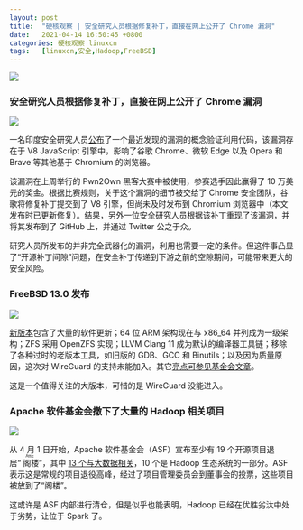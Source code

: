 ```yaml
---
layout: post
title:	"硬核观察 | 安全研究人员根据修复补丁，直接在网上公开了 Chrome 漏洞"
date:	2021-04-14 16:50:45 +0800 
categories:	硬核观察 linuxcn 
tags:	[linuxcn,安全,Hadoop,FreeBSD]
---
```



![](/Asserts/Images//attachment/album/202104/14/164941xpciib0c8p6j4q6z.jpg)


### 安全研究人员根据修复补丁，直接在网上公开了 Chrome 漏洞


![](/Asserts/Images//attachment/album/202104/14/164950p29ez9b2gwgte7jb.jpg)


一名印度安全研究人员[公布](https://therecord.media/security-researcher-drops-chrome-and-edge-zero-day-on-twitter/)了一个最近发现的漏洞的概念验证利用代码，该漏洞存在于 V8 JavaScript 引擎中，影响了谷歌 Chrome、微软 Edge 以及 Opera 和 Brave 等其他基于 Chromium 的浏览器。


该漏洞在上周举行的 Pwn2Own 黑客大赛中被使用，参赛选手因此赢得了 10 万美元的奖金。根据比赛规则，关于这个漏洞的细节被交给了 Chrome 安全团队，谷歌将修复补丁提交到了 V8 引擎，但尚未及时发布到 Chromium 浏览器中（本文发布时已更新修复）。结果，另外一位安全研究人员根据该补丁重现了该漏洞，并将其发布到了 GitHub 上，并通过 Twitter 公之于众。


研究人员所发布的并非完全武器化的漏洞，利用也需要一定的条件。但这件事凸显了“开源补丁间隙”问题，在安全补丁传递到下游之前的空隙期间，可能带来更大的安全风险。


### FreeBSD 13.0 发布


![](/Asserts/Images//attachment/album/202104/14/165003mmlluymuolmlfly5.jpg)


[新版本](https://www.freebsd.org/releases/13.0R/relnotes/)包含了大量的软件更新；64 位 ARM 架构现在与 x86\_64 并列成为一级架构；ZFS 采用 OpenZFS 实现；LLVM Clang 11 成为默认的编译器工具链；移除了各种过时的老版本工具，如旧版的 GDB、GCC 和 Binutils；以及因为质量原因，这次对 WireGuard 的支持未能加入。其它[亮点可参见基金会文章](https://freebsdfoundation.org/blog/freebsd-release-13-0-highlights/)。


这是一个值得关注的大版本，可惜的是 WireGuard 没能进入。


### Apache 软件基金会撤下了大量的 Hadoop 相关项目


![](/Asserts/Images//attachment/album/202104/14/165017yupo7fh93t6tzv9p.jpg)


从 4 月 1 日开始，Apache 软件基金会（ASF）宣布至少有 19 个开源项目退居“<ruby> 阁楼 <rt>  Attic </rt></ruby>”，其中 [13 个与大数据相关](https://www.zdnet.com/article/apache-software-foundation-retires-slew-of-hadoop-related-projects/)，10 个是 Hadoop 生态系统的一部分。ASF 表示这是常规的项目退役高峰，经过了项目管理委员会到董事会的投票，这些项目被放到了“阁楼”。


这或许是 ASF 内部进行清仓，但是似乎也能表明，Hadoop 已经在优胜劣汰中处于劣势，让位于 Spark 了。
